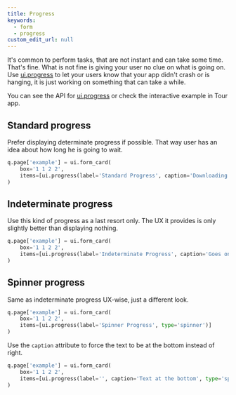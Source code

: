 ```yaml
---
title: Progress
keywords:
  - form
  - progress
custom_edit_url: null
---
```


It's common to perform tasks, that are not instant and can take some time. That's fine. What is not fine is giving your user no clue on what is going on. Use
[ui.progress](/docs/api/ui#progress) to let your users know that your app didn't crash or is hanging, it is just working on something that can take a while.

You can see the API for [ui.progress](/docs/api/ui#progress) or check the interactive example in Tour app.

## Standard progress

Prefer displaying determinate progress if possible. That way user has an idea about how long he is going to wait.

```py
q.page['example'] = ui.form_card(
    box='1 1 2 2',
    items=[ui.progress(label='Standard Progress', caption='Downloading...', value=0.25)]
)
```

## Indeterminate progress

Use this kind of progress as a last resort only. The UX it provides is only slightly better than displaying nothing.

```py
q.page['example'] = ui.form_card(
    box='1 1 2 2',
    items=[ui.progress(label='Indeterminate Progress', caption='Goes on forever')]
)
```

## Spinner progress

Same as indeterminate progress UX-wise, just a different look.

```py
q.page['example'] = ui.form_card(
    box='1 1 2 2',
    items=[ui.progress(label='Spinner Progress', type='spinner')]
)
```

Use the `caption` attribute to force the text to be at the bottom instead of right.

```py
q.page['example'] = ui.form_card(
    box='1 1 2 2',
    items=[ui.progress(label='', caption='Text at the bottom', type='spinner')]
)
```
